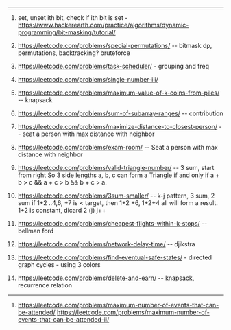 

-----------
1. set, unset ith bit, check if ith bit is set -
   https://www.hackerearth.com/practice/algorithms/dynamic-programming/bit-masking/tutorial/

3. https://leetcode.com/problems/special-permutations/  -- bitmask dp, permutations, backtracking? bruteforce

4. https://leetcode.com/problems/task-scheduler/   - grouping and freq

5. https://leetcode.com/problems/single-number-iii/

6. https://leetcode.com/problems/maximum-value-of-k-coins-from-piles/  -- knapsack

7. https://leetcode.com/problems/sum-of-subarray-ranges/   -- contribution

8. https://leetcode.com/problems/maximize-distance-to-closest-person/  --  seat a person with max distance with neighbor

9. https://leetcode.com/problems/exam-room/  -- Seat a person with max distance with neighbor

10. https://leetcode.com/problems/valid-triangle-number/  -- 3 sum, start from right
So 3 side lengths a, b, c can form a Triangle if and only if a + b > c && a + c > b && b + c > a.

11. https://leetcode.com/problems/3sum-smaller/  --  k-j pattern, 3 sum, 2 sum
    if 1+2 ..4,6, +7 is < target, then 1+2 +6, 1+2+4 all will form a result. 1+2 is constant, dicard 2 (j) j++

12. https://leetcode.com/problems/cheapest-flights-within-k-stops/ -- bellman ford

13. https://leetcode.com/problems/network-delay-time/ -- djikstra

14. https://leetcode.com/problems/find-eventual-safe-states/   - directed graph cycles - using 3 colors

15. https://leetcode.com/problems/delete-and-earn/  -- knapsack, recurrence relation
---
1. https://leetcode.com/problems/maximum-number-of-events-that-can-be-attended/
https://leetcode.com/problems/maximum-number-of-events-that-can-be-attended-ii/




